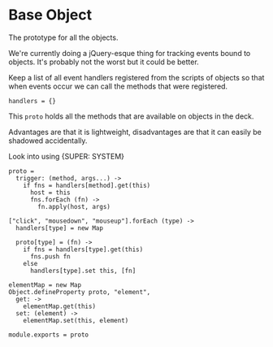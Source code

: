 Base Object
===========

The prototype for all the objects.

We're currently doing a jQuery-esque thing for tracking events bound to objects.
It's probably not the worst but it could be better.

Keep a list of all event handlers registered from the scripts of objects so
that when events occur we can call the methods that were registered.

    handlers = {}

This `proto` holds all the methods that are available on objects in the deck.

Advantages are that it is lightweight, disadvantages are that it can easily be
shadowed accidentally.

Look into using {SUPER: SYSTEM}

    proto =
      trigger: (method, args...) ->
        if fns = handlers[method].get(this)
          host = this
          fns.forEach (fn) ->
            fn.apply(host, args)

    ["click", "mousedown", "mouseup"].forEach (type) ->
      handlers[type] = new Map

      proto[type] = (fn) ->
        if fns = handlers[type].get(this)
          fns.push fn
        else
          handlers[type].set this, [fn]

    elementMap = new Map
    Object.defineProperty proto, "element",
      get: ->
        elementMap.get(this)
      set: (element) ->
        elementMap.set(this, element)

    module.exports = proto

